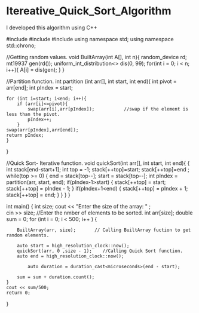 # Itereative_Quick_Sort_Algorithm
I developed this algorithm using C++

#include <iostream>
#include <chrono>
#include <random>
using namespace std;
using namespace std::chrono;

//Getting random values.
void BuiltArray(int A[], int n){
    random_device rd;
    mt19937 gen(rd());
    uniform_int_distribution<> dis(0, 99);
    for(int i = 0; i < n; i++){
        A[i] = dis(gen);
    }
}

//Partition function.
int partition (int arr[], int start, int end){
    int pivot = arr[end];
    int pIndex = start;

    for (int i=start; i<end; i++){
        if (arr[i]<=pivot){
            swap(arr[i],arr[pIndex]);           //swap if the element is less than the pivot.
            pIndex++;
        }
    swap(arr[pIndex],arr[end]);
    return pIndex;
    }
}

//Quick Sort- Iterative function.
void quickSort(int arr[], int start, int end){
   { 
  int stack[end-start+1]; 
  int top = -1; 
  stack[++top]=start; 
  stack[++top]=end ; 
  while(top >= 0) 
  { 
    end = stack[top--]; 
    start = stack[top--]; 
    int pIndex = partition(arr, start, end); 
    if(pIndex-1>start) 
    { 
      stack[++top] = start; 
      stack[++top] = pIndex - 1; 
    } 
    if(pIndex+1<end) 
    { 
      stack[++top] = pIndex + 1; 
      stack[++top] = end; 
    } 
  } 
} 
}


int main() {
    int size;
    cout << "Enter the size of the array: " ;    
    cin >> size;           //Enter the nmber of elements to be sorted.
    int arr[size];
    double sum = 0;
    for (int i = 0; i < 500; i++ )
    {
    
        BuiltArray(arr, size);       // Calling BuiltArray fuction to get random elements.
    
        auto start = high_resolution_clock::now();
        quickSort(arr, 0 ,size - 1);    //Calling Quick Sort function.
        auto end = high_resolution_clock::now();

            auto duration = duration_cast<microseconds>(end - start);

        sum = sum + duration.count();
    }
    cout << sum/500;
    return 0;
} 
